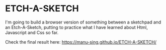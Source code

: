 # ETCH-A-SKETCH

I'm going to build a browser version of something between a sketchpad and an Etch-A-Sketch, putting to practice what I have learned about Html, Javascript and Css so far.

Check the final result here: https://manu-sing.github.io/ETCH-A-SKETCH/

